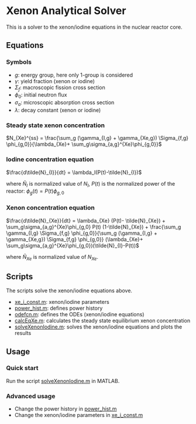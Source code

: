 # Xenon Analytical Solver

This is a solver to the xenon/iodine equations in the nuclear reactor core.

## Equations

### Symbols

- $g$: energy group, here only 1-group is considered
- $\gamma$: yield fraction (xenon or iodine)
- $\Sigma_f$: macroscopic fission cross section
- $\phi_0$: initial neutron flux
- $\sigma_a$: microscopic absorption cross section
- $\lambda$: decay constant (xenon or iodine)
  
### Steady state xenon concentration

$N_{Xe}^{ss} = \frac{\sum_g (\gamma_{I,g} + \gamma_{Xe,g}) \Sigma_{f,g} \phi_{g,0}}{\lambda_{Xe}+ \sum_g\sigma_{a,g}^{Xe}\phi_{g,0}}$

### Iodine concentration equation

$\frac{d\tilde{N}_{I}}{dt} = \lambda_I(P(t)-\tilde{N}_{I})$

where $\tilde{N}_{I}$ is normalized value of $N_I$, $P(t)$ is the normalized power of the reactor:
$\phi_{g}(t) = P(t) \phi_{g,0}$

### Xenon concentration equation

$\frac{d\tilde{N}_{Xe}}{dt} = \lambda_{Xe} (P(t)- \tilde{N}_{Xe}) +
    \sum_g\sigma_{a,g}^{Xe}\phi_{g,0} P(t) (1-\tilde{N}_{Xe}) + 
    \frac{\sum_g  \gamma_{I,g} \Sigma_{f,g} \phi_{g,0}}{\sum_g (\gamma_{I,g} + \gamma_{Xe,g}) \Sigma_{f,g} \phi_{g,0}} (\lambda_{Xe}+ \sum_g\sigma_{a,g}^{Xe}\phi_{g,0})(\tilde{N}_{I}-P(t))$

where $\tilde{N}_{Xe}$ is normalized value of $N_{Xe}$.

## Scripts

The scripts solve the xenon/iodine equations above.

- [xe_i_const.m](xe_i_const.m): xenon/iodine parameters
- [power_hist.m](power_hist.m): defines power history
- [odefcn.m](odefcn.m): defines the ODEs (xenon/iodine equations)
- [calcEqXe.m](calcEqXe.m): calculates the steady state equilibrium xenon concentration
- [solveXenonIodine.m](solveXenonIodine.m): solves the xenon/iodine equations and plots the results

## Usage

### Quick start

Run the script [solveXenonIodine.m](solveXenonIodine.m) in MATLAB.

### Advanced usage

- Change the power history in [power_hist.m](power_hist.m)
- Change the xenon/iodine parameters in [xe_i_const.m](xe_i_const.m)
